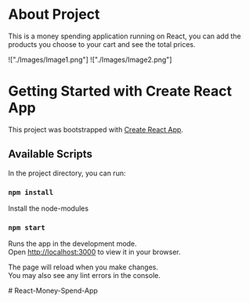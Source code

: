 # About Project 

This is a money spending application running on React, you can add the products you choose to your cart and see the total prices.

!["./Images/Image1.png"]
!["./Images/Image2.png"]



# Getting Started with Create React App

This project was bootstrapped with [Create React App](https://github.com/facebook/create-react-app).

## Available Scripts

In the project directory, you can run:

### `npm install`

Install the node-modules

### `npm start`

Runs the app in the development mode.\
Open [http://localhost:3000](http://localhost:3000) to view it in your browser.

The page will reload when you make changes.\
You may also see any lint errors in the console.



#   R e a c t - M o n e y - S p e n d - A p p  
 